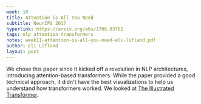 ```yaml
---
week: 10
title: Attention is All You Need
subtitle: NeurIPS 2017
hyperlink: https://arxiv.org/abs/1706.03762
tags: nlp attention transformers
notes: week11-attention-is-all-you-need-eli-lifland.pdf
author: Eli Lifland
layout: post
---
```

We chose this paper since it kicked off a revolution in NLP architectures, introducing attention-based transformers.
While the paper provided a good technical approach, it didn't have the best visualizations to help us understand how transformers worked. We looked at [The Illustrated Transformer](http://jalammar.github.io/illustrated-transformer).

